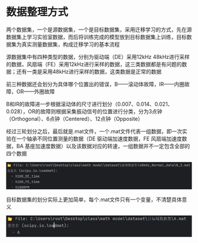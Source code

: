 # 数据整理方式

两个数据集，一个是源数据集，一个是目标数据集，采用迁移学习的方式，先在源数据集上学习实验室数据，而后将训练完成的模型放到目标数据集上训练，目标数据集为真实测量数据集，构成迁移学习的基本流程

源数据集中有四种类型的数据，分别为驱动端（DE）采用12kHz 48kHz进行采样的数据，风扇端（FE）采用12kHz进行采样的数据，这三类数据都是有问题的数据；还有一类是采用48kHz进行采样的数据，这类数据是正常的数据

前三种数据还会划分为具体哪个位置出的错误，B——滚动体故障，IR——内圈故障，OR——外圈故障

B和IR的故障进一步根据滚动体的尺寸进行划分（0.007、0.014、0.021、0.028），OR的故障则根据采集振动信号的位置进行分类，分为3点钟（Orthogonal）、6点钟（Centered）、12点钟（Opposite）

经过三轮划分之后，最后就是.mat文件，一个.mat文件代表一组数据，即一次实验在一个轴承不同位置测量的数据（DE 驱动端加速度数据，FE 风扇端加速度数据，BA 基座加速度数据）以及该数据对应的转速，一组数据并不一定包含全部的四个数据

![2](.\pic\2.png)

目标数据集的划分实际上更加简单，每个.mat文件只有一个变量，不清楚具体意义

![1](.\pic\1.png)